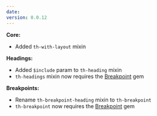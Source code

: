 ```yaml
---
date:
version: 0.0.12
---
```

**Core:**

- Added `th-with-layout` mixin

**Headings:**

- Added `$include` param to `th-heading` mixin
- `th-headings` mixin now requires the [Breakpoint](https://github.com/at-import/breakpoint) gem

**Breakpoints:**

- Rename `th-breakpoint-heading` mixin to `th-breakpoint`
- `th-breakpoint` now requires the [Breakpoint](https://github.com/at-import/breakpoint) gem